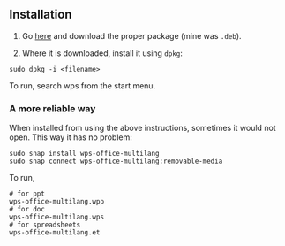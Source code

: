 

## Installation

1. Go [here](linux.wps.com) and download the proper package (mine was `.deb`).

2. Where it is downloaded, install it using `dpkg`:

```
sudo dpkg -i <filename>
```

To run, search wps from the start menu.

### A more reliable way

When installed from using the above instructions, sometimes it would not open. This way it has no problem:

```
sudo snap install wps-office-multilang
sudo snap connect wps-office-multilang:removable-media
```

To run,

```
# for ppt
wps-office-multilang.wpp
# for doc
wps-office-multilang.wps
# for spreadsheets
wps-office-multilang.et
```
